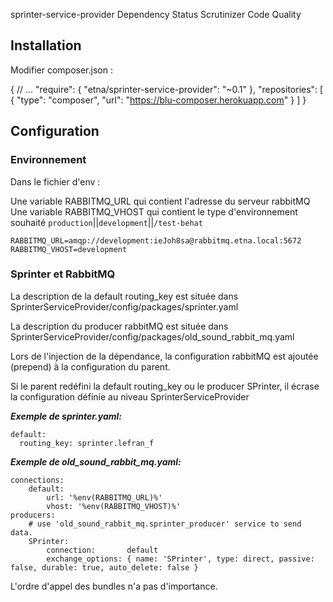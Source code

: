 sprinter-service-provider
Dependency Status Scrutinizer Code Quality

## Installation
Modifier composer.json :

{
    // ...
    "require": {
        "etna/sprinter-service-provider": "~0.1"
    },
    "repositories": [
       {
           "type": "composer",
           "url": "https://blu-composer.herokuapp.com"
       }
   ]
}
## Configuration
### Environnement

Dans le fichier d'env :

Une variable RABBITMQ_URL qui contient l'adresse du serveur rabbitMQ
Une variable RABBITMQ_VHOST qui contient le type d'environnement souhaité ```production```||```development```||```/test-behat```

```
RABBITMQ_URL=amqp://development:ieJoh8sa@rabbitmq.etna.local:5672
RABBITMQ_VHOST=development
```

### Sprinter et RabbitMQ

La description de la default routing_key est située dans SprinterServiceProvider/config/packages/sprinter.yaml

La description du producer rabbitMQ est située dans SprinterServiceProvider/config/packages/old_sound_rabbit_mq.yaml

Lors de l'injection de la dépendance, la configuration rabbitMQ est ajoutée (prepend) à la configuration du parent.

Si le parent redéfini la default routing_key ou le producer SPrinter, il écrase la configuration définie au niveau SprinterServiceProvider

*****Exemple de sprinter.yaml:*****

```
default:
  routing_key: sprinter.lefran_f
```

*****Exemple de old_sound_rabbit_mq.yaml:*****

```
connections:
    default:
        url: '%env(RABBITMQ_URL)%'
        vhost: '%env(RABBITMQ_VHOST)%'
producers:
    # use 'old_sound_rabbit_mq.sprinter_producer' service to send data.
    SPrinter:
        connection:       default
        exchange_options: { name: 'SPrinter', type: direct, passive: false, durable: true, auto_delete: false }
```

L'ordre d'appel des bundles n'a pas d'importance.
